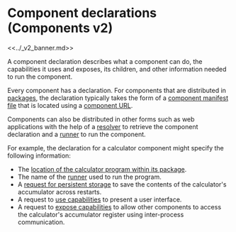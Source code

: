 # Component declarations (Components v2)

<<../_v2_banner.md>>

A component declaration describes what a component can do, the capabilities
it uses and exposes, its children, and other information needed to run the
component.

Every component has a declaration. For components that are distributed in
[packages][glossary-package], the declaration typically takes the form of
a [component manifest file][doc-component-manifests] that is located using a
[component URL][doc-component-urls].

Components can also be distributed in other forms such as web applications
with the help of a [resolver][doc-resolvers] to retrieve the component
declaration and a [runner][doc-runners] to run the component.

For example, the declaration for a calculator component might specify the
following information:

- The [location of the calculator program within its package][doc-component-manifests-program].
- The name of the [runner][doc-runners] used to run the program.
- A [request for persistent storage][doc-storage-capability] to save the
  contents of the calculator's accumulator across restarts.
- A request to [use capabilities][doc-component-manifests-use] to present
  a user interface.
- A request to [expose capabilities][doc-component-manifests-expose] to
  allow other components to access the calculator's accumulator register
  using inter-process communication.

[doc-component-urls]: /docs/concepts/components/component_urls.md
[doc-component-manifests]: /docs/concepts/components/v2/component_manifests.md
[doc-component-manifests-program]: /docs/concepts/components/v2/component_manifests.md#program
[doc-component-manifests-use]: /docs/concepts/components/v2/component_manifests.md#use
[doc-component-manifests-expose]: /docs/concepts/components/v2/component_manifests.md#expose
[doc-resolvers]: /docs/concepts/components/v2/capabilities/resolvers.md
[doc-runners]: /docs/concepts/components/v2/capabilities/runners.md
[doc-storage-capability]: /docs/concepts/components/v2/capabilities/storage.md
[glossary-package]: /docs/glossary.md#package
